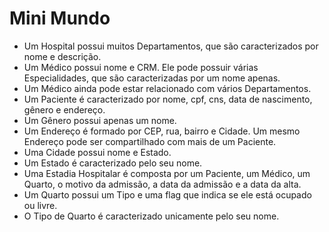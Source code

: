 # Mini Mundo

- Um Hospital possui muitos Departamentos, que são caracterizados por nome e descrição.
- Um Médico possui nome e CRM. Ele pode possuir várias Especialidades, que são caracterizadas por um nome apenas.
- Um Médico ainda pode estar relacionado com vários Departamentos.
- Um Paciente é caracterizado por nome, cpf, cns, data de nascimento, gênero e endereço.
- Um Gênero possui apenas um nome.
- Um Endereço é formado por CEP, rua, bairro e Cidade. Um mesmo Endereço pode ser compartilhado com mais de um Paciente.
- Uma Cidade possui nome e Estado.
- Um Estado é caracterizado pelo seu nome.
- Uma Estadia Hospitalar é composta por um Paciente, um Médico, um Quarto, o motivo da admissão, a data da admissão e a data da alta.
- Um Quarto possui um Tipo e uma flag que indica se ele está ocupado ou livre.
- O Tipo de Quarto é caracterizado unicamente pelo seu nome.
